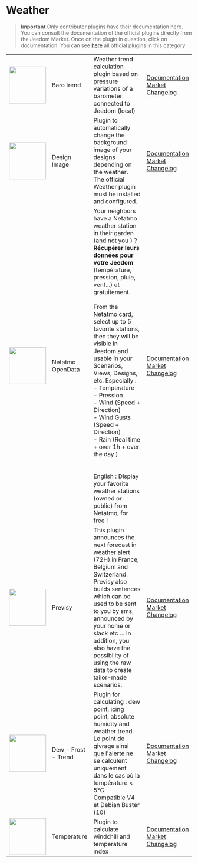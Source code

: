 
# Weather


>**Important**
>Only contributor plugins have their documentation here. You can consult the documentation of the official plugins directly from the Jeedom Market. Once on the plugin in question, click on documentation.
>You can see [here](https://market.jeedom.com/index.php?v=d&p=market&type=plugin&categorie=weather) all official plugins in this category


| | | | |
|--- | --- | --- | ---|
|<img src="baro/baro_icon.png" class="pluginLogo" width="100" />|Baro trend|Weather trend calculation plugin based on pressure variations of a barometer connected to Jeedom (local)|[Documentation](https://odolc.github.io/Baro/en_US/)<br/>[Market](https://market.jeedom.com/index.php?v=d&p=market_display&id=2405)<br/>[Changelog](https://odolc.github.io/Baro/en_US/changelog)|
|<img src="designImgSwitch/designImgSwitch_icon.png" class="pluginLogo" width="100" />|Design Image|Plugin to automatically change the background image of your designs depending on the weather.<br/>The official Weather plugin must be installed and configured.|[Documentation](https://mips2648.github.io/jeedom-plugins-docs/designImgSwitch/en_US/)<br/>[Market](https://market.jeedom.com/index.php?v=d&p=market_display&id=3819)<br/>[Changelog](https://mips2648.github.io/jeedom-plugins-docs/designImgSwitch/en_US/changelog)|
|<img src="netatmoPublicData/netatmoPublicData_icon.png" class="pluginLogo" width="100" />|Netatmo OpenData|Your neighbors have a Netatmo weather station in their garden (and not you ) ? <br><strong>Récupèrer leurs données pour votre Jeedom</strong> (température, pression, pluie, vent...) et gratuitement. <br><br>From the Netatmo card, select up to 5 favorite stations, then they will be visible in Jeedom and usable in your Scenarios, Views, Designs, etc.  Especially :<br>- Temperature<br>- Pression<br>- Wind (Speed + Direction)<br>- Wind Gusts (Speed + Direction)<br>- Rain (Real time + over 1h + over the day )<br><br><br>English : Display your favorite weather stations (owned or public) from Netatmo, for free !|[Documentation](https://jim005.github.io/jeedom-netatmoPublicData/en_US/)<br/>[Market](https://market.jeedom.com/index.php?v=d&p=market_display&id=4008)<br/>[Changelog](https://jim005.github.io/jeedom-netatmoPublicData/en_US/changelog)|
|<img src="previsy/previsy_icon.png" class="pluginLogo" width="100" />|Previsy|This plugin announces the next forecast in weather alert (72H) in France, Belgium and Switzerland. Previsy also builds sentences which can be used to be sent to you by sms, announced by your home or slack etc ... In addition, you also have the possibility of using the raw data to create tailor-made scenarios.|[Documentation](https://ynats.github.io/jeedom-plugin-previsy/en_US/)<br/>[Market](https://market.jeedom.com/index.php?v=d&p=market_display&id=4016)<br/>[Changelog](https://ynats.github.io/jeedom-plugin-previsy/en_US/changelog)|
|<img src="rosee/rosee_icon.png" class="pluginLogo" width="100" />|Dew - Frost - Trend|Plugin for calculating : dew point, icing point, absolute humidity and weather trend. <BR/>Le point de givrage ainsi que l'alerte ne se calculent uniquement dans le cas où la température < 5°C. <BR />Compatible V4 et Debian Buster (10)|[Documentation](https://jealg.github.io/documentation/plugin-rosee/en_US/)<br/>[Market](https://market.jeedom.com/index.php?v=d&p=market_display&id=1653)<br/>[Changelog](https://jealg.github.io/documentation/plugin-rosee/en_US/changelog)|
|<img src="temperature/temperature_icon.png" class="pluginLogo" width="100" />|Temperature|Plugin to calculate windchill and temperature index|[Documentation](https://odolc.github.io/Temperature/en_US/)<br/>[Market](https://market.jeedom.com/index.php?v=d&p=market_display&id=2778)<br/>[Changelog](https://odolc.github.io/Temperature/en_US/changelog)|
